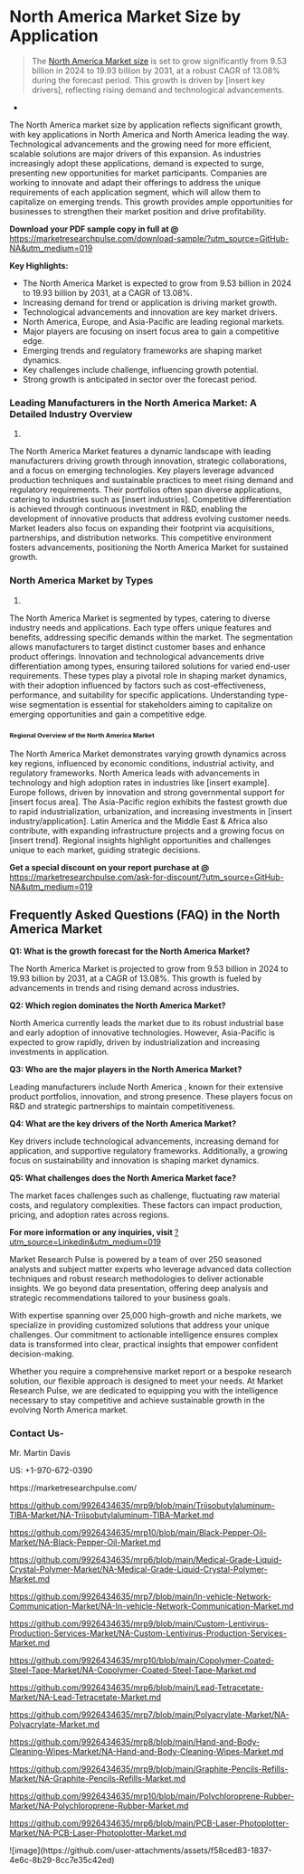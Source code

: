 <h1>North America  Market&nbsp;Size by Application</h1><blockquote><p>The <a href="https://marketresearchpulse.com/download-sample/?utm_source=GitHub-NA&amp;utm_medium=019">North America  Market size</a> is set to grow significantly from 9.53 billion in 2024 to 19.93 billion by 2031, at a robust CAGR of 13.08% during the forecast period. This growth is driven by [insert key drivers], reflecting rising demand and technological advancements.</p></blockquote><ul><li></li></ul><p>The North America  market size by application reflects significant growth, with key applications in North America  and North America  leading the way. Technological advancements and the growing need for more efficient, scalable solutions are major drivers of this expansion. As industries increasingly adopt these applications, demand is expected to surge, presenting new opportunities for market participants. Companies are working to innovate and adapt their offerings to address the unique requirements of each application segment, which will allow them to capitalize on emerging trends. This growth provides ample opportunities for businesses to strengthen their market position and drive profitability.</p><p><strong>Download your PDF sample copy in full at @ </strong><a href="https://marketresearchpulse.com/download-sample/?utm_source=GitHub-NA&amp;utm_medium=019">https://marketresearchpulse.com/download-sample/?utm_source=GitHub-NA&amp;utm_medium=019</a></p><p><strong>Key Highlights: </strong></p><ul><li>The North America  Market is expected to grow from 9.53 billion in 2024 to 19.93 billion by 2031, at a CAGR of 13.08%.</li><li>Increasing demand for trend or application is driving market growth.</li><li>Technological advancements and innovation are key market drivers.</li><li>North America, Europe, and Asia-Pacific are leading regional markets.</li><li>Major players are focusing on insert focus area to gain a competitive edge.</li><li>Emerging trends and regulatory frameworks are shaping market dynamics.</li><li>Key challenges include challenge, influencing growth potential.</li><li>Strong growth is anticipated in sector over the forecast period.</li></ul><h3>Leading Manufacturers in the North America  Market: A Detailed Industry Overview</h3><ol><li></li></ol><div class="flex max-w-full flex-col flex-grow"><div class="min-h-8 text-message flex w-full flex-col items-end gap-2 whitespace-normal break-words [.text-message+&amp;]:mt-5" dir="auto" data-message-author-role="assistant" data-message-id="fd8432e4-4910-450d-b182-61b7bfb0a01f" data-message-model-slug="gpt-4o"><div class="flex w-full flex-col gap-1 empty:hidden first:pt-[3px]"><div class="markdown prose w-full break-words dark:prose-invert light"><p>The North America  Market features a dynamic landscape with leading manufacturers driving growth through innovation, strategic collaborations, and a focus on emerging technologies. Key players leverage advanced production techniques and sustainable practices to meet rising demand and regulatory requirements. Their portfolios often span diverse applications, catering to industries such as [insert industries]. Competitive differentiation is achieved through continuous investment in R&amp;D, enabling the development of innovative products that address evolving customer needs. Market leaders also focus on expanding their footprint via acquisitions, partnerships, and distribution networks. This competitive environment fosters advancements, positioning the North America  Market for sustained growth.</p></div></div></div></div><h3>North America  Market by Types</h3><ol><li></li></ol><div class="flex max-w-full flex-col flex-grow"><div class="min-h-8 text-message flex w-full flex-col items-end gap-2 whitespace-normal break-words [.text-message+&amp;]:mt-5" dir="auto" data-message-author-role="assistant" data-message-id="084470be-0bb7-4664-bddf-5156b4f41249" data-message-model-slug="gpt-4o-mini"><div class="flex w-full flex-col gap-1 empty:hidden first:pt-[3px]"><div class="markdown prose w-full break-words dark:prose-invert light"><p>The North America  Market is segmented by types, catering to diverse industry needs and applications. Each type offers unique features and benefits, addressing specific demands within the market. The segmentation allows manufacturers to target distinct customer bases and enhance product offerings. Innovation and technological advancements drive differentiation among types, ensuring tailored solutions for varied end-user requirements. These types play a pivotal role in shaping market dynamics, with their adoption influenced by factors such as cost-effectiveness, performance, and suitability for specific applications. Understanding type-wise segmentation is essential for stakeholders aiming to capitalize on emerging opportunities and gain a competitive edge.</p></div></div></div></div><h3><span style="font-size: 11px;">Regional Overview of the North America  Market</span></h3><div class="flex max-w-full flex-col flex-grow"><div class="min-h-8 text-message flex w-full flex-col items-end gap-2 whitespace-normal break-words [.text-message+&amp;]:mt-5" dir="auto" data-message-author-role="assistant" data-message-id="e9038762-ce64-4e30-91c9-9bd413514231" data-message-model-slug="gpt-4o-mini"><div class="flex w-full flex-col gap-1 empty:hidden first:pt-[3px]"><div class="markdown prose w-full break-words dark:prose-invert light"><p>The North America  Market demonstrates varying growth dynamics across key regions, influenced by economic conditions, industrial activity, and regulatory frameworks. North America leads with advancements in technology and high adoption rates in industries like [insert example]. Europe follows, driven by innovation and strong governmental support for [insert focus area]. The Asia-Pacific region exhibits the fastest growth due to rapid industrialization, urbanization, and increasing investments in [insert industry/application]. Latin America and the Middle East &amp; Africa also contribute, with expanding infrastructure projects and a growing focus on [insert trend]. Regional insights highlight opportunities and challenges unique to each market, guiding strategic decisions.</p></div></div></div></div><p><strong>Get a special discount on your report purchase at @ </strong><a href="https://marketresearchpulse.com/ask-for-discount/?utm_source=GitHub-NA&amp;utm_medium=019">https://marketresearchpulse.com/ask-for-discount/?utm_source=GitHub-NA&amp;utm_medium=019</a></p><h2>Frequently Asked Questions (FAQ) in the North America  Market</h2><p><strong>Q1: What is the growth forecast for the North America  Market?</strong></p><p>The North America  Market is projected to grow from 9.53 billion in 2024 to 19.93 billion by 2031, at a CAGR of 13.08%. This growth is fueled by advancements in trends and rising demand across industries.</p><p><strong>Q2: Which region dominates the North America  Market?</strong></p><p>North America currently leads the market due to its robust industrial base and early adoption of innovative technologies. However, Asia-Pacific is expected to grow rapidly, driven by industrialization and increasing investments in application.</p><p><strong>Q3: Who are the major players in the North America  Market?</strong></p><p>Leading manufacturers include North America , known for their extensive product portfolios, innovation, and strong presence. These players focus on R&amp;D and strategic partnerships to maintain competitiveness.</p><p><strong>Q4: What are the key drivers of the North America  Market?</strong></p><p>Key drivers include technological advancements, increasing demand for application, and supportive regulatory frameworks. Additionally, a growing focus on sustainability and innovation is shaping market dynamics.</p><p><strong>Q5: What challenges does the North America  Market face?</strong></p><p>The market faces challenges such as challenge, fluctuating raw material costs, and regulatory complexities. These factors can impact production, pricing, and adoption rates across regions.</p><p><strong>For more information or any inquiries, visit&nbsp;</strong><a href="?utm_source=Linkedin&utm_medium=019">?utm_source=Linkedin&utm_medium=019</a></p><p>Market Research Pulse is powered by a team of over 250 seasoned analysts and subject matter experts who leverage advanced data collection techniques and robust research methodologies to deliver actionable insights. We go beyond data presentation, offering deep analysis and strategic recommendations tailored to your business goals.</p><p>With expertise spanning over 25,000 high-growth and niche markets, we specialize in providing customized solutions that address your unique challenges. Our commitment to actionable intelligence ensures complex data is transformed into clear, practical insights that empower confident decision-making.</p><p>Whether you require a comprehensive market report or a bespoke research solution, our flexible approach is designed to meet your needs. At Market Research Pulse, we are dedicated to equipping you with the intelligence necessary to stay competitive and achieve sustainable growth in the evolving North America  market.</p><h3><strong>Contact Us-</strong></h3><p>Mr. Martin Davis</p><p>US: +1-970-672-0390</p><p>https://marketresearchpulse.com/</p><p><a href="https://github.com/9926434635/mrp9/blob/main/Triisobutylaluminum-TIBA-Market/NA-Triisobutylaluminum-TIBA-Market.md">https://github.com/9926434635/mrp9/blob/main/Triisobutylaluminum-TIBA-Market/NA-Triisobutylaluminum-TIBA-Market.md</a></p><p><a href="https://github.com/9926434635/mrp10/blob/main/Black-Pepper-Oil-Market/NA-Black-Pepper-Oil-Market.md">https://github.com/9926434635/mrp10/blob/main/Black-Pepper-Oil-Market/NA-Black-Pepper-Oil-Market.md</a></p><p><a href="https://github.com/9926434635/mrp6/blob/main/Medical-Grade-Liquid-Crystal-Polymer-Market/NA-Medical-Grade-Liquid-Crystal-Polymer-Market.md">https://github.com/9926434635/mrp6/blob/main/Medical-Grade-Liquid-Crystal-Polymer-Market/NA-Medical-Grade-Liquid-Crystal-Polymer-Market.md</a></p><p><a href="https://github.com/9926434635/mrp7/blob/main/In-vehicle-Network-Communication-Market/NA-In-vehicle-Network-Communication-Market.md">https://github.com/9926434635/mrp7/blob/main/In-vehicle-Network-Communication-Market/NA-In-vehicle-Network-Communication-Market.md</a></p><p><a href="https://github.com/9926434635/mrp9/blob/main/Custom-Lentivirus-Production-Services-Market/NA-Custom-Lentivirus-Production-Services-Market.md">https://github.com/9926434635/mrp9/blob/main/Custom-Lentivirus-Production-Services-Market/NA-Custom-Lentivirus-Production-Services-Market.md</a></p><p><a href="https://github.com/9926434635/mrp10/blob/main/Copolymer-Coated-Steel-Tape-Market/NA-Copolymer-Coated-Steel-Tape-Market.md">https://github.com/9926434635/mrp10/blob/main/Copolymer-Coated-Steel-Tape-Market/NA-Copolymer-Coated-Steel-Tape-Market.md</a></p><p><a href="https://github.com/9926434635/mrp6/blob/main/Lead-Tetracetate-Market/NA-Lead-Tetracetate-Market.md">https://github.com/9926434635/mrp6/blob/main/Lead-Tetracetate-Market/NA-Lead-Tetracetate-Market.md</a></p><p><a href="https://github.com/9926434635/mrp7/blob/main/Polyacrylate-Market/NA-Polyacrylate-Market.md">https://github.com/9926434635/mrp7/blob/main/Polyacrylate-Market/NA-Polyacrylate-Market.md</a></p><p><a href="https://github.com/9926434635/mrp8/blob/main/Hand-and-Body-Cleaning-Wipes-Market/NA-Hand-and-Body-Cleaning-Wipes-Market.md">https://github.com/9926434635/mrp8/blob/main/Hand-and-Body-Cleaning-Wipes-Market/NA-Hand-and-Body-Cleaning-Wipes-Market.md</a></p><p><a href="https://github.com/9926434635/mrp9/blob/main/Graphite-Pencils-Refills-Market/NA-Graphite-Pencils-Refills-Market.md">https://github.com/9926434635/mrp9/blob/main/Graphite-Pencils-Refills-Market/NA-Graphite-Pencils-Refills-Market.md</a></p><p><a href="https://github.com/9926434635/mrp10/blob/main/Polychloroprene-Rubber-Market/NA-Polychloroprene-Rubber-Market.md">https://github.com/9926434635/mrp10/blob/main/Polychloroprene-Rubber-Market/NA-Polychloroprene-Rubber-Market.md</a></p><p><a href="https://github.com/9926434635/mrp6/blob/main/PCB-Laser-Photoplotter-Market/NA-PCB-Laser-Photoplotter-Market.md">https://github.com/9926434635/mrp6/blob/main/PCB-Laser-Photoplotter-Market/NA-PCB-Laser-Photoplotter-Market.md</a></p>
![image](https://github.com/user-attachments/assets/f58ced83-1837-4e6c-8b29-8cc7e35c42ed)
